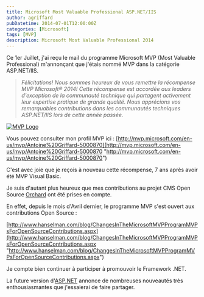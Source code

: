 ```yaml
---
title: Microsoft Most Valuable Professional ASP.NET/IIS
author: agriffard
pubDatetime: 2014-07-01T12:00:00Z
categories: [Microsoft]
tags: [MVP]
description: Microsoft Most Valuable Professional 2014
---
```


Ce 1er Juillet, j'ai reçu le mail du programme Microsoft MVP (Most Valuable Professional) m'annonçant que j'étais nommé MVP dans la catégorie ASP.NET/IIS.

> _Félicitations! Nous sommes heureux de vous remettre la récompense MVP Microsoft® 2014! Cette récompense est accordée aux leaders d'exception de la communauté technique qui partagent activement leur expertise pratique de grande qualité. Nous apprécions vos remarquables contributions dans les communautés techniques ASP.NET/IIS lors de cette année passée._

[![MVP Logo](/assets/blog/Microsoft-Most-Valuable-Professional/MVP_Logo.png)](http://mvp.microsoft.com/)

Vous pouvez consulter mon profil MVP ici : [http://mvp.microsoft.com/en-us/mvp/Antoine%20Griffard-5000870](http://mvp.microsoft.com/en-us/mvp/Antoine%20Griffard-5000870 "http://mvp.microsoft.com/en-us/mvp/Antoine%20Griffard-5000870")

C'est avec joie que je reçois à nouveau cette récompense, 7 ans après avoir été MVP Visual Basic.

Je suis d'autant plus heureux que mes contributions au projet CMS Open Source [Orchard](http://orchardproject.fr/) ont été prises en compte.

En effet, depuis le mois d'Avril dernier, le programme MVP s'est ouvert aux contributions Open Source :

[http://www.hanselman.com/blog/ChangesInTheMicrosoftMVPProgramMVPsForOpenSourceContributions.aspx](http://www.hanselman.com/blog/ChangesInTheMicrosoftMVPProgramMVPsForOpenSourceContributions.aspx "http://www.hanselman.com/blog/ChangesInTheMicrosoftMVPProgramMVPsForOpenSourceContributions.aspx")

Je compte bien continuer à participer à promouvoir le Framework .NET.

La future version d'[ASP.NET](https://github.com/aspnet) annonce de nombreuses nouveautés très enthousiasmantes que j'essaierai de faire partager.
